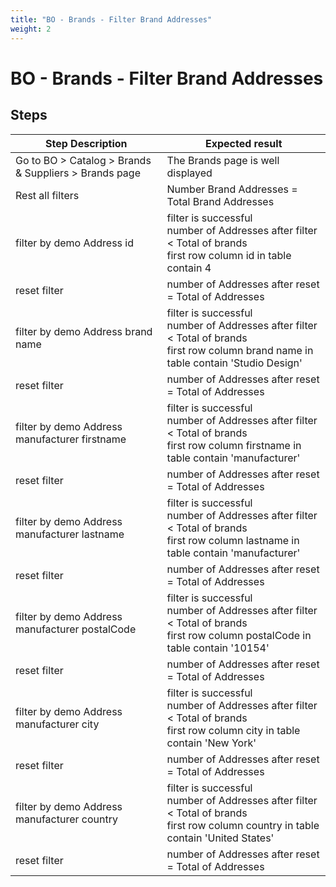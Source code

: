```yaml
---
title: "BO - Brands - Filter Brand Addresses"
weight: 2
---
```


# BO - Brands - Filter Brand Addresses
## Steps
| Step Description | Expected result |
| ----- | ----- |
| Go to BO > Catalog > Brands & Suppliers > Brands page | The Brands page is well displayed |
| Rest all filters | Number Brand Addresses = Total Brand Addresses |
| filter by demo Address id | filter is successful <br>number of Addresses after filter < Total of brands<br>first row column id in table contain 4 |
| reset filter | number of Addresses after reset = Total of Addresses |
| filter by demo Address brand name | filter is successful <br>number of Addresses after filter < Total of brands<br>first row column brand name in table contain 'Studio Design' |
| reset filter | number of Addresses after reset = Total of Addresses |
| filter by demo Address manufacturer firstname | filter is successful <br>number of Addresses after filter < Total of brands<br>first row column firstname in table contain 'manufacturer' |
| reset filter | number of Addresses after reset = Total of Addresses |
| filter by demo Address manufacturer lastname | filter is successful <br>number of Addresses after filter < Total of brands<br>first row column lastname in table contain 'manufacturer' |
| reset filter | number of Addresses after reset = Total of Addresses |
| filter by demo Address manufacturer postalCode | filter is successful <br>number of Addresses after filter < Total of brands<br>first row column postalCode in table contain '10154' |
| reset filter | number of Addresses after reset = Total of Addresses |
| filter by demo Address manufacturer city | filter is successful <br>number of Addresses after filter < Total of brands<br>first row column city in table contain 'New York' |
| reset filter | number of Addresses after reset = Total of Addresses |
| filter by demo Address manufacturer country | filter is successful <br>number of Addresses after filter < Total of brands<br>first row column country in table contain 'United States' |
| reset filter | number of Addresses after reset = Total of Addresses |
